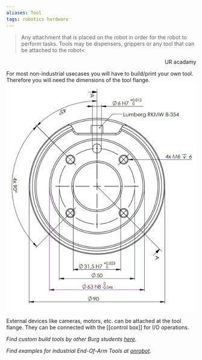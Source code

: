 ```yaml
---
aliases: Tool
tags: robotics hardware
---
```


>Any attachment that is placed on the robot in order for the robot to perform tasks. Tools may be dispensers, grippers or any tool that can be attached to the robot<

<div style="text-align:right"> UR acadamy </div>

For most non-industrial usecases you will have to build/print your own tool. Therefore you will need the dimensions of the tool flange.
![Tool Flange](/assets/media/tool_flange_dimensions.jpg) 

External  devices like cameras, motors, etc. can be attached at the tool flange. They can be connected with the [[control box]] for I/O operations.

*Find custom build tools by other Burg students [here](List%20of%20Custom%20Built%20Tools.md).*

*Find examples for industrial *End-Of-Arm Tools* at [onrobot](https://onrobot.com/en).*
